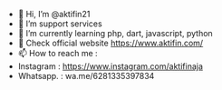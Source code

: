 - 👋 Hi, I’m @aktifin21
- 👀 I’m support services
- 🌱 I’m currently learning php, dart, javascript, python
- 💞️ Check official website https://www.aktifin.com/
- 📫 How to reach me : 
- Instagram : https://www.instagram.com/aktifinaja
- Whatsapp. : wa.me/6281335397834

<!---
aktifin21/aktifin21 is a ✨ special ✨ repository because its `README.md` (this file) appears on your GitHub profile.
You can click the Preview link to take a look at your changes.
--->
